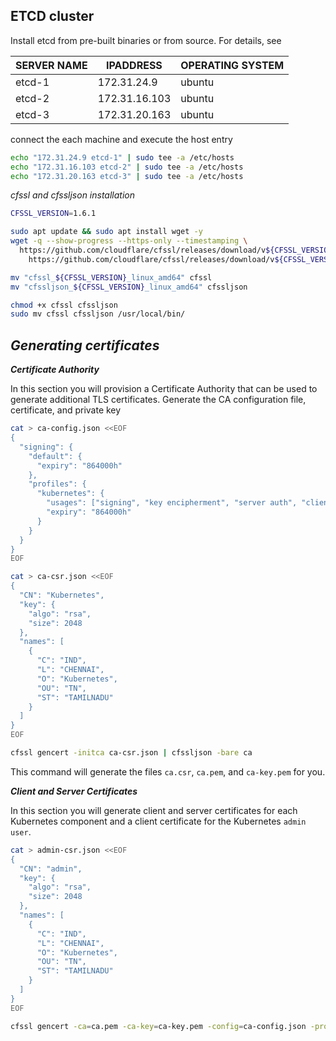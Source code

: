 ## ETCD cluster

Install etcd from pre-built binaries or from source. For details, see

| SERVER NAME | IPADDRESS | OPERATING SYSTEM |
|---|---|---|
|etcd-1| 172.31.24.9| ubuntu
|etcd-2| 172.31.16.103| ubuntu
|etcd-3| 172.31.20.163| ubuntu


connect the each machine and execute the host entry

```bash
echo "172.31.24.9 etcd-1" | sudo tee -a /etc/hosts
echo "172.31.16.103 etcd-2" | sudo tee -a /etc/hosts
echo "172.31.20.163 etcd-3" | sudo tee -a /etc/hosts
```

_cfssl and cfssljson installation_

```bash
CFSSL_VERSION=1.6.1

sudo apt update && sudo apt install wget -y
wget -q --show-progress --https-only --timestamping \
  https://github.com/cloudflare/cfssl/releases/download/v${CFSSL_VERSION}/cfssljson_${CFSSL_VERSION}_linux_amd64 \
    https://github.com/cloudflare/cfssl/releases/download/v${CFSSL_VERSION}/cfssl_${CFSSL_VERSION}_linux_amd64

mv "cfssl_${CFSSL_VERSION}_linux_amd64" cfssl
mv "cfssljson_${CFSSL_VERSION}_linux_amd64" cfssljson

chmod +x cfssl cfssljson
sudo mv cfssl cfssljson /usr/local/bin/

```

## _Generating certificates_

**_Certificate Authority_**

In this section you will provision a Certificate Authority that can be used to generate additional TLS certificates. Generate the CA configuration file, certificate, and private key

```bash
cat > ca-config.json <<EOF
{
  "signing": {
    "default": {
      "expiry": "864000h"
    },
    "profiles": {
      "kubernetes": {
        "usages": ["signing", "key encipherment", "server auth", "client auth"],
        "expiry": "864000h"
      }
    }
  }
}
EOF

cat > ca-csr.json <<EOF
{
  "CN": "Kubernetes",
  "key": {
    "algo": "rsa",
    "size": 2048
  },
  "names": [
    {
      "C": "IND",
      "L": "CHENNAI",
      "O": "Kubernetes",
      "OU": "TN",
      "ST": "TAMILNADU"
    }
  ]
}
EOF

cfssl gencert -initca ca-csr.json | cfssljson -bare ca
```

This command will generate the files `ca.csr`, `ca.pem`, and `ca-key.pem` for you.

**_Client and Server Certificates_**

In this section you will generate client and server certificates for each Kubernetes component and a client certificate for the Kubernetes `admin user`.

```bash
cat > admin-csr.json <<EOF
{
  "CN": "admin",
  "key": {
    "algo": "rsa",
    "size": 2048
  },
  "names": [
    {    
      "C": "IND",
      "L": "CHENNAI",
      "O": "Kubernetes",
      "OU": "TN",
      "ST": "TAMILNADU"
    }
  ]
}
EOF

cfssl gencert -ca=ca.pem -ca-key=ca-key.pem -config=ca-config.json -profile=kubernetes admin-csr.json | cfssljson -bare admin
  
```



